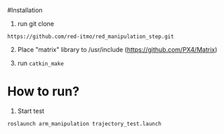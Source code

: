 #Installation

1. run git clone
```
https://github.com/red-itmo/red_manipulation_step.git
```

2. Place "matrix" library to /usr/include (https://github.com/PX4/Matrix)

3. run ```catkin_make```

# How to run?

1. Start test
```
roslaunch arm_manipulation trajectory_test.launch
```

<!-- 2. Start cv - manipulation control node
```
rosrun manipulation_control_node start_node
```

3. Send message for starting
```
rosservice call /table_feasible
``` -->